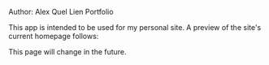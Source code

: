 Author: Alex Quel Lien
Portfolio

This app is intended to be used for my personal site.
A preview of the site's current homepage follows:






















This page will change in the future.

